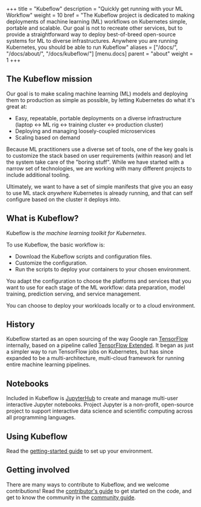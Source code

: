 +++
title = "Kubeflow"
description = "Quickly get running with your ML Workflow"
weight = 10
bref = "The Kubeflow project is dedicated to making deployments of machine learning (ML) workflows on Kubernetes simple, portable and scalable. Our goal is not to recreate other services, but to provide a straightforward way to deploy best-of-breed open-source systems for ML to diverse infrastructures. Anywhere you are running Kubernetes, you should be able to run Kubeflow"
aliases = ["/docs/", "/docs/about/", "/docs/kubeflow/"]
[menu.docs]
  parent = "about"
  weight = 1
+++

## The Kubeflow mission

Our goal is to make scaling machine learning (ML) models and deploying them to
production as simple as possible, by letting Kubernetes do what it's great at:

  * Easy, repeatable, portable deployments on a diverse infrastructure (laptop
    <-> ML rig <-> training cluster <-> production cluster)
  * Deploying and managing loosely-coupled microservices
  * Scaling based on demand

Because ML practitioners use a diverse set of tools, one of the key goals is to
customize the stack based on user requirements (within reason) and let the
system take care of the "boring stuff". While we have started with a narrow set
of technologies, we are working with many different projects to include 
additional tooling.

Ultimately, we want to have a set of simple manifests that give you an easy to 
use ML stack _anywhere_ Kubernetes is already running, and that can self 
configure based on the cluster it deploys into.

## What is Kubeflow?

Kubeflow is *the machine learning toolkit for Kubernetes*.

To use Kubeflow, the basic workflow is:

* Download the Kubeflow scripts and configuration files.
* Customize the configuration.
* Run the scripts to deploy your containers to your chosen environment.

You adapt the configuration to choose the platforms and services that you want
to use for each stage of the ML workflow: data preparation, model training,
prediction serving, and service management.

You can choose to deploy your workloads locally or to a cloud environment.

## History

Kubeflow started as an open sourcing of the way Google ran [TensorFlow](https://www.tensorflow.org/) internally, based on a pipeline called [TensorFlow Extended](https://www.tensorflow.org/tfx/). It began as just a simpler way to run TensorFlow jobs on Kubernetes, but has since expanded to be a multi-architecture, multi-cloud framework for running entire machine learning pipelines.

## Notebooks

Included in Kubeflow is [JupyterHub](https://jupyterhub.readthedocs.io/en/stable/) to create and manage multi-user interactive Jupyter notebooks. Project Jupyter is a non-profit, open-source project to support interactive data science and scientific computing across all programming languages.

## Using Kubeflow

Read the [getting-started guide](/docs/started/getting-started) to set up your
environment.

## Getting involved

There are many ways to contribute to Kubeflow, and we welcome contributions! 
Read the [contributor's guide](/docs/about/contributing) to get started on the 
code, and get to know the community in the 
[community guide](/docs/about/community).

